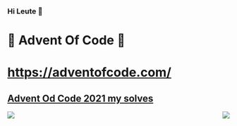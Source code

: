 ### Hi Leute 👋

# 🎁 Advent Of Code 🎄 
# https://adventofcode.com/
## <a href="https://github.com/HalloWelt42/snippets/tree/master/app/src/advent_of_code">Advent Od Code 2021 my solves</a>


<img align="left" src="https://github-readme-stats.vercel.app/api?username=hallowelt42&theme=dark">
<img align="right" src="https://github-readme-stats.vercel.app/api/top-langs/?username=hallowelt42&theme=dark">



